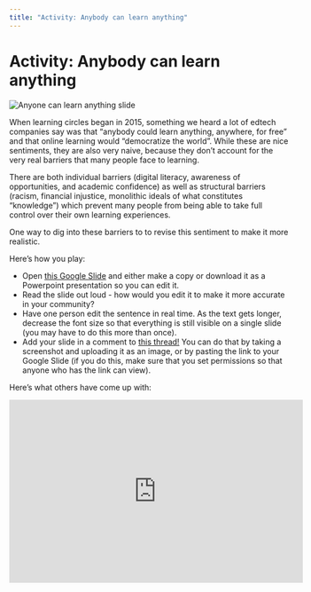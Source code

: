 ```yaml
---
title: "Activity: Anybody can learn anything"
---
```

# Activity: Anybody can learn anything

![Anyone can learn anything slide](https://community.p2pu.org/uploads/default/original/2X/5/5db027139fd2522ff2e930d4801639a3b23107b7.png)

When learning circles began in 2015, something we heard a lot of edtech companies say was that “anybody could learn anything, anywhere, for free” and that online learning would “democratize the world”. While these are nice sentiments, they are also very naive, because they don’t account for the very real barriers that many people face to learning.

There are both individual barriers (digital literacy, awareness of opportunities, and academic confidence) as well as structural barriers (racism, financial injustice, monolithic ideals of what constitutes “knowledge”) which prevent many people from being able to take full control over their own learning experiences.

One way to dig into these barriers to to revise this sentiment to make it more realistic.

Here’s how you play:

- Open [this Google Slide](https://docs.google.com/presentation/d/1_s0FFtAPG8MHxL8yRFrdxaI22obFrX_ZsONz-sIZJSY/edit#slide=id.g3c793ae459_0_0) and either make a copy or download it as a Powerpoint presentation so you can edit it.
- Read the slide out loud - how would you edit it to make it more accurate in your community?
- Have one person edit the sentence in real time. As the text gets longer, decrease the font size so that everything is still visible on a single slide (you may have to do this more than once).
- Add your slide in a comment to [this thread!](https://community.p2pu.org/t/can-anybody-learn-anything/2766/last) You can do that by taking a screenshot and uploading it as an image, or by pasting the link to your Google Slide (if you do this, make sure that you set permissions so that anyone who has the link can view).

Here’s what others have come up with:
<iframe src="https://docs.google.com/presentation/d/e/2PACX-1vTMg_BGf9SAnvkNHdjVdH8rUtZzCgMEzz7zrPlrytm77erh7YA5BnVBvo9VRWZ0Igb_mfR7jrhVNqGN/embed?start=true&loop=true&delayms=3000" frameborder="0" width="530" height="330" allowfullscreen="true" mozallowfullscreen="true" webkitallowfullscreen="true"></iframe>


